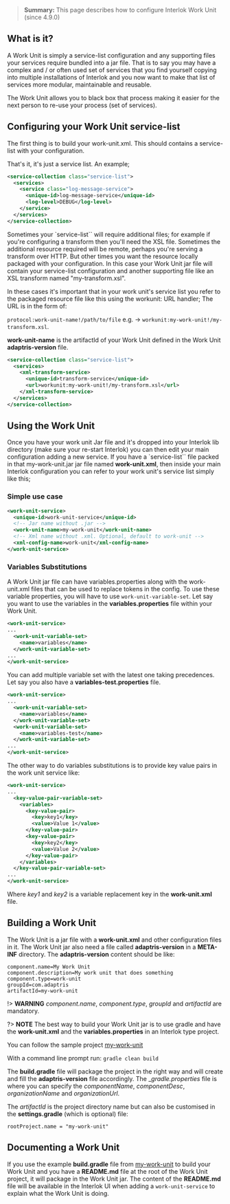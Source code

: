 > **Summary:** This page describes how to configure Interlok Work Unit (since 4.9.0)

## What is it? ##

A Work Unit is simply a service-list configuration and any supporting files your services require bundled into a jar file. That is to say you may have a complex and / or often used set of services that you find yourself copying into multiple installations of Interlok and you now want to make that list of services more modular, maintainable and reusable.

The Work Unit allows you to black box that process making it easier for the next person to re-use your process (set of services).

## Configuring your Work Unit service-list ##

The first thing is to build your work-unit.xml. This should contains a service-list with your configuration.

That's it, it's just a service list. An example;

```xml
<service-collection class="service-list">
  <services>
    <service class="log-message-service">
      <unique-id>log-message-service</unique-id>
      <log-level>DEBUG</log-level>
    </service>
  </services>
</service-collection>
```

Sometimes your `service-list`` will require additional files; for example if you're configuring a transform then you'll need the XSL file. Sometimes the additional resource required will be remote, perhaps you're serving a transform over HTTP. But other times you want the resource locally packaged with your configuration. In this case your Work Unit jar file will contain your service-list configuration and another supporting file like an XSL transform named "my-transform.xsl".

In these cases it's important that in your work unit's service list you refer to the packaged resource file like this using the workunit: URL handler; The URL is in the form of:

`protocol:work-unit-name!/path/to/file` e.g. -> `workunit:my-work-unit!/my-transform.xsl`.

__work-unit-name__ is the artifactId of your Work Unit defined in the Work Unit __adaptris-version__ file.

```xml
<service-collection class="service-list">
  <services>
    <xml-transform-service>
      <unique-id>transform-service</unique-id>
      <url>workunit:my-work-unit!/my-transform.xsl</url>
    </xml-transform-service>
  </services>
</service-collection>
```

## Using the Work Unit ##

Once you have your work unit Jar file and it's dropped into your Interlok lib directory (make sure your re-start Interlok) you can then edit your main configuration adding a new service. If you have a `service-list`` file packed in that my-work-unit.jar jar file named __work-unit.xml__, then inside your main Interlok configuration you can refer to your work unit's service list simply like this;

### Simple use case ##

```xml
<work-unit-service>
  <unique-id>work-unit-service</unique-id>
  <!-- Jar name without .jar -->
  <work-unit-name>my-work-unit</work-unit-name>
  <!-- Xml name without .xml. Optional, default to work-unit -->
  <xml-config-name>work-unit</xml-config-name>
</work-unit-service>
```

### Variables Substitutions ###

A Work Unit jar file can have variables.properties along with the work-unit.xml files that can be used to replace tokens in the config. To use these variable properties, you will have to use `work-unit-variable-set`. Let say you want to use the variables in the __variables.properties__ file within your Work Unit.

```xml
<work-unit-service>
...
  <work-unit-variable-set>
    <name>variables</name>
  </work-unit-variable-set>
...
</work-unit-service>
```

You can add multiple variable set with the latest one taking precedences. Let say you also have a __variables-test.properties__ file.

```xml
<work-unit-service>
...
  <work-unit-variable-set>
    <name>variables</name>
  </work-unit-variable-set>
  <work-unit-variable-set>
    <name>variables-test</name>
  </work-unit-variable-set>
...
</work-unit-service>
```

The other way to do variables substitutions is to provide key value pairs in the work unit service like:

```xml
<work-unit-service>
...
  <key-value-pair-variable-set>
    <variables>
      <key-value-pair>
        <key>key1</key>
        <value>Value 1</value>
      </key-value-pair>
      <key-value-pair>
        <key>key2</key>
        <value>Value 2</value>
      </key-value-pair>
    </variables>
  </key-value-pair-variable-set>
...
</work-unit-service>
```

Where _key1_ and _key2_ is a variable replacement key in the __work-unit.xml__ file.

## Building a Work Unit ##

The Work Unit is a jar file with a __work-unit.xml__ and other configuration files in it. The Work Unit jar also need a file called __adaptris-version__ in a __META-INF__ directory. The __adaptris-version__ content should be like:

```properties
component.name=My Work Unit
component.description=My work unit that does something
component.type=work-unit
groupId=com.adaptris
artifactId=my-work-unit
```

!> **WARNING**  _component.name_, _component.type_, _groupId_ and _artifactId_ are mandatory.

?> **NOTE** The best way to build your Work Unit jar is to use gradle and have the __work-unit.xml__ and the __variables.properties__ in an Interlok type project.

You can follow the sample project [my-work-unit][]

With a command line prompt run: `gradle clean build`

The __build.gradle__ file will package the project in the right way and will create and fill the __adaptris-version__ file accordingly. The __gradle.properties_ file is where you can specify the _componentName_, _componentDesc_, _organizationName_ and _organizationUrl_.

The _artifactId_ is the project directory name but can also be customised in the __settings.gradle__ (which is optional) file:

`rootProject.name = "my-work-unit"`

## Documenting a Work Unit ##

If you use the example __build.gradle__ file from [my-work-unit][] to build your Work Unit and you have a __README.md__ file at the root of the Work Unit project, it will package in the Work Unit jar. The content of the __README.md__ file will be available in the Interlok UI when adding a `work-unit-service` to explain what the Work Unit is doing.


[my-work-unit]: https://github.com/adaptris/interlok-work-unit/tree/develop-v4/sample/my-work-unit